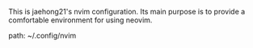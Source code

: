 This is jaehong21's nvim configuration.
Its main purpose is to provide a comfortable environment for using neovim.

path: ~/.config/nvim


